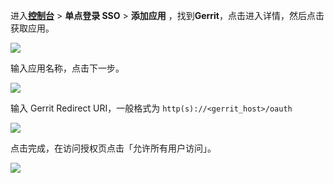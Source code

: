 <IntegrationDetailCard title="`在 ${$localeConfig.brandName} 中创建应用`">

进入[**控制台**](https://console.genauth.ai) > **单点登录 SSO** > **添加应用** ，找到**Gerrit**，点击进入详情，然后点击获取应用。

![](~@imagesZhCn/integration/gerrit/1-1.png)

输入应用名称，点击下一步。

![](~@imagesZhCn/integration/gerrit/1-2.png)

输入 Gerrit Redirect URI，一般格式为 `http(s)://<gerrit_host>/oauth`

![](~@imagesZhCn/integration/gerrit/1-3.png)

点击完成，在访问授权页点击「允许所有用户访问」。

![](~@imagesZhCn/integration/gerrit/1-4.png)

</IntegrationDetailCard>
